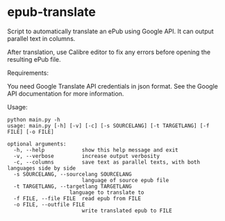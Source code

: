 # epub-translate
Script to automatically translate an ePub using Google API. It can output parallel text in columns.

After translation, use Calibre editor to fix any errors before opening the resulting ePub file.

Requirements:

You need Google Translate API credentials in json format. See the Google API documentation for more information.

Usage:


    python main.py -h
    usage: main.py [-h] [-v] [-c] [-s SOURCELANG] [-t TARGETLANG] [-f FILE] [-o FILE]
    
    optional arguments:
      -h, --help            show this help message and exit
      -v, --verbose         increase output verbosity
      -c, --columns         save text as parallel texts, with both languages side by side
      -s SOURCELANG, --sourcelang SOURCELANG
                            language of source epub file
      -t TARGETLANG, --targetlang TARGETLANG
                        language to translate to
      -f FILE, --file FILE  read epub from FILE
      -o FILE, --outfile FILE
                            write translated epub to FILE
                        
                        
